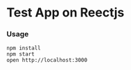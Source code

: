Test App on Reectjs 
=====================

### Usage

```
npm install
npm start
open http://localhost:3000
```
